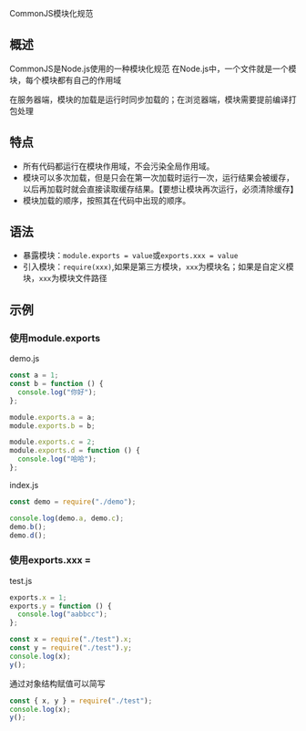 CommonJS模块化规范

## 概述
CommonJS是Node.js使用的一种模块化规范
在Node.js中，一个文件就是一个模块，每个模块都有自己的作用域

在服务器端，模块的加载是运行时同步加载的；在浏览器端，模块需要提前编译打包处理

## 特点
- 所有代码都运行在模块作用域，不会污染全局作用域。
- 模块可以多次加载，但是只会在第一次加载时运行一次，运行结果会被缓存，以后再加载时就会直接读取缓存结果。【要想让模块再次运行，必须清除缓存】
- 模块加载的顺序，按照其在代码中出现的顺序。

## 语法
- 暴露模块：`module.exports = value`或`exports.xxx = value`
- 引入模块：`require(xxx)`,如果是第三方模块，`xxx`为模块名；如果是自定义模块，`xxx`为模块文件路径

## 示例
### 使用module.exports

demo.js
```javascript
const a = 1;
const b = function () {
  console.log("你好");
};

module.exports.a = a;
module.exports.b = b;

module.exports.c = 2;
module.exports.d = function () {
  console.log("哈哈");
};
```

index.js
```javascript
const demo = require("./demo");

console.log(demo.a, demo.c);
demo.b();
demo.d();
```
### 使用exports.xxx = 

test.js
```javascript
exports.x = 1;
exports.y = function () {
  console.log("aabbcc");
};
```

```javascript
const x = require("./test").x;
const y = require("./test").y;
console.log(x);
y();
```

通过对象结构赋值可以简写
```javascript
const { x, y } = require("./test");
console.log(x);
y();
```
